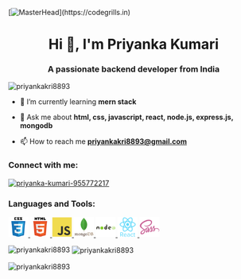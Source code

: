 [![MasterHead]([https://media.licdn.com/dms/image/D563DAQFIJGy_J4EvYA/image-scale_191_1128/0/1666883668428?e=](https://repository-images.githubusercontent.com/468905916/90ca25d9-022e-4a73-97df-fcf49082363a)1675425600&v=beta&t=q5S0E-n5z-gDvzZPdOvK7oorksu-JESWk3DdbbvU2ss)](https://codegrills.in)

<h1 align="center">Hi 👋, I'm Priyanka Kumari</h1>
<h3 align="center">A passionate backend developer from India</h3>
<!-- <img align="right" alt="coding" width="400" src="https://repository-images.githubusercontent.com/468905916/90ca25d9-022e-4a73-97df-fcf49082363a">
 -->
<p align="left"> <img src="https://komarev.com/ghpvc/?username=priyankakri8893&label=Profile%20views&color=0e75b6&style=flat" alt="priyankakri8893" /> </p>

- 🌱 I’m currently learning **mern stack**

- 💬 Ask me about **html, css, javascript, react, node.js, express.js, mongodb**

- 📫 How to reach me **priyankakri8893@gmail.com**

<h3 align="left">Connect with me:</h3>
<p align="left">
<a href="https://linkedin.com/in/priyanka-kumari-955772217" target="blank"><img align="center" src="https://raw.githubusercontent.com/rahuldkjain/github-profile-readme-generator/master/src/images/icons/Social/linked-in-alt.svg" alt="priyanka-kumari-955772217" height="30" width="40" /></a>
</p>

<h3 align="left">Languages and Tools:</h3>
<p align="left"> <a href="https://www.w3schools.com/css/" target="_blank" rel="noreferrer"> <img src="https://raw.githubusercontent.com/devicons/devicon/master/icons/css3/css3-original-wordmark.svg" alt="css3" width="40" height="40"/> </a> <a href="https://www.w3.org/html/" target="_blank" rel="noreferrer"> <img src="https://raw.githubusercontent.com/devicons/devicon/master/icons/html5/html5-original-wordmark.svg" alt="html5" width="40" height="40"/> </a> <a href="https://developer.mozilla.org/en-US/docs/Web/JavaScript" target="_blank" rel="noreferrer"> <img src="https://raw.githubusercontent.com/devicons/devicon/master/icons/javascript/javascript-original.svg" alt="javascript" width="40" height="40"/> </a> <a href="https://www.mongodb.com/" target="_blank" rel="noreferrer"> <img src="https://raw.githubusercontent.com/devicons/devicon/master/icons/mongodb/mongodb-original-wordmark.svg" alt="mongodb" width="40" height="40"/> </a> <a href="https://nodejs.org" target="_blank" rel="noreferrer"> <img src="https://raw.githubusercontent.com/devicons/devicon/master/icons/nodejs/nodejs-original-wordmark.svg" alt="nodejs" width="40" height="40"/> </a> <a href="https://reactjs.org/" target="_blank" rel="noreferrer"> <img src="https://raw.githubusercontent.com/devicons/devicon/master/icons/react/react-original-wordmark.svg" alt="react" width="40" height="40"/> </a> <a href="https://sass-lang.com" target="_blank" rel="noreferrer"> <img src="https://raw.githubusercontent.com/devicons/devicon/master/icons/sass/sass-original.svg" alt="sass" width="40" height="40"/> </a> </p>

<p><img align="left" src="https://github-readme-stats.vercel.app/api/top-langs?username=priyankakri8893&show_icons=true&locale=en&layout=compact" alt="priyankakri8893" /></p>

<p>&nbsp;<img align="center" src="https://github-readme-stats.vercel.app/api?username=priyankakri8893&show_icons=true&locale=en" alt="priyankakri8893" /></p>

<p><img align="center" src="https://github-readme-streak-stats.herokuapp.com/?user=priyankakri8893&" alt="priyankakri8893" /></p>
